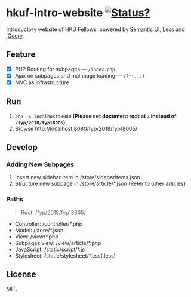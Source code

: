 # hkuf-intro-website [![](https://i.cs.hku.hk/fyp/2018/fyp18005/favicon "Status?")](https://i.cs.hku.hk/fyp/2018/fyp18005/checkalive)
Introductory website of HKU Fellows, powered by [Semantic UI](https://semantic-ui.com/ "Semantic UI"), [Less](http://lesscss.org/ "Less.js") and [jQuery](https://jquery.com/ "jQuery").
## Feature
- [X] PHP Routing for subpages — `/index.php`
- [X] Ajax on subpages and mainpage loading — `/?*(...)`
- [X] MVC as infrastructure
## Run
1. `php -S localhost:8080`
**(Please set document root at `/` instead of `/fyp/2018/fyp18005`)**
2. Browse http://localhost:8080/fyp/2018/fyp18005/
## Develop
### Adding New Subpages
1. Insert new sidebar item in /store/sidebarItems.json
2. Structure new subpage in /store/article/*.json (Refer to other articles)
### Paths
> Root: /fyp/2018/fyp18005/
- Controller: /controller/*.php
- Model: /store/*.json
- View: /view/*.php
- Subpages view: /view/article/*.php
- JavaScript: /static/script/*.js
- Stylesheet: /static/stylesheet/*.css(.less)
## License
MIT.
